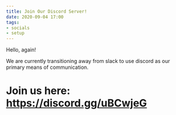 ```yaml
---
title: Join Our Discord Server!
date: 2020-09-04 17:00
tags:
- socials
- setup
---
```

Hello, again!

We are currently transitioning away from slack to use discord as
our primary means of communication.

# Join us here: https://discord.gg/uBCwjeG
